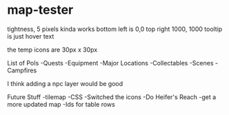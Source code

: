 # map-tester

tightness, 5 pixels kinda works
bottom left is 0,0 top right 1000, 1000
tooltip is just hover text

the temp icons are 30px x 30px

List of PoIs
-Quests
-Equipment
-Major Locations
-Collectables
-Scenes
-Campfires

I think adding a npc layer would be good

Future Stuff
-tilemap
-CSS
-Switched the icons
-Do Heifer's Reach
-get a more updated map
-Ids for table rows